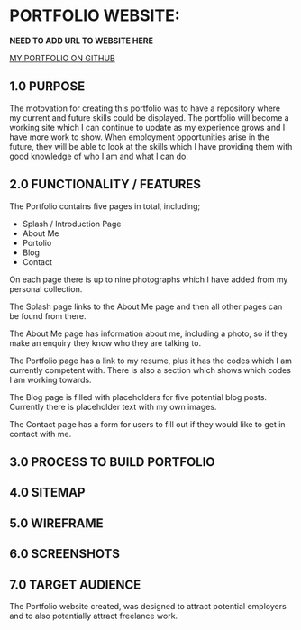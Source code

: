# PORTFOLIO WEBSITE:

**NEED TO ADD URL TO WEBSITE HERE**

[MY PORTFOLIO ON GITHUB](https://github.com/highpitchit/Portfolio
)

## 1.0 PURPOSE

The motovation for creating this portfolio was to have a repository where my current and future skills could be displayed. The portfolio will become a working site which I can continue to update as my experience grows and I have more work to show. When employment opportunities arise in the future, they will be able to look at the skills which I have providing them with good knowledge of who I am and what I can do.

## 2.0 FUNCTIONALITY / FEATURES

The Portfolio contains five pages in total, including;
+ Splash / Introduction Page 
+ About Me
+ Portolio
+ Blog
+ Contact

On each page there is up to nine photographs which I have added from my personal collection.

The Splash page links to the About Me page and then all other pages can be found from there. 

The About Me page has information about me, including a photo, so if they make an enquiry they know who they are talking to.

The Portfolio page has a link to my resume, plus it has the codes which I am currently competent with. There is also a section which shows which codes I am working towards.

The Blog page is filled with placeholders for five potential blog posts. Currently there is placeholder text with my own images.

The Contact page has a form for users to fill out if they would like to get in contact with me.



## 3.0 PROCESS TO BUILD PORTFOLIO

## 4.0 SITEMAP

## 5.0 WIREFRAME

## 6.0 SCREENSHOTS

## 7.0 TARGET AUDIENCE

The Portfolio website created, was designed to attract potential employers and to also potentially attract freelance work. 